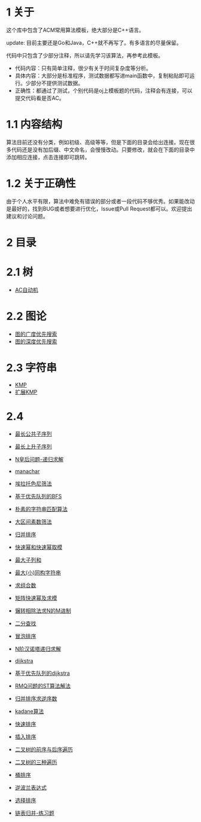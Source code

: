 # 1 关于
这个库中包含了ACM常用算法模板，绝大部分是C++语言。

update: 目前主要还是Go和Java，C++就不再写了。有多语言的尽量保留。

代码中只包含了少部分注释，所以请先学习该算法，再参考此模板。

* 代码内容：只有简单注释，很少有关于时间复杂度等分析。
* 具体内容：大部分是标准程序，测试数据都写进main函数中，复制粘贴即可运行。少部分不提供测试数据。
* 正确性：都通过了测试，个别代码是oj上模板题的代码，注释会有连接，可以提交代码看是否AC。

# 1.1 内容结构
算法目前还没有分类，例如初级、高级等等，但是下面的目录会给出连接。现在很多代码还是没有加后缀、中文命名，会慢慢改动。只要修改，就会在下面的目录中添加相应连接，点击连接即可跳转。

# 1.2 关于正确性
由于个人水平有限，算法中难免有错误的部分或者一段代码不够优秀。如果能改动是最好的，找到BUG或者想要进行优化，Issue或Pull Request都可以。欢迎提出建议和讨论问题。

# 2 目录

# 2.1 树
* [AC自动机](https://github.com/iwts/Algorithm/blob/master/tree/Aho-Corasick-automaton)


# 2.2 图论
* [图的广度优先搜索](https://github.com/iwts/Algorithm/blob/master/graph/BFS)
* [图的深度优先搜索](https://github.com/iwts/Algorithm/blob/master/graph/DFS)

# 2.3 字符串
* [KMP](https://github.com/iwts/Algorithm/blob/master/string/KMP)
* [扩展KMP](https://github.com/iwts/Algorithm/blob/master/string/EX-KMP)

# 2.4 
* [最长公共子序列](https://github.com/iwts/Algorithm/blob/master/dynamic-programming/LCS)



* [最长上升子序列](https://github.com/iwts/Algorithm/blob/master/LIS.cpp)
* [N皇后问题-递归求解](https://github.com/iwts/Algorithm/blob/master/N-queens.cpp)
* [manachar](https://github.com/iwts/Algorithm/blob/master/manachar.cpp)
* [埃拉托色尼筛法](https://github.com/iwts/Algorithm/blob/master/eratosthenes.cpp)
* [基于优先队列的BFS](https://github.com/iwts/Algorithm/blob/master/BFS-with-priority_queue.cpp)
* [朴素的字符串匹配算法](https://github.com/iwts/Algorithm/blob/master/simple-string-matching.cpp)
* [大区间素数筛法](https://github.com/iwts/Algorithm/blob/master/interval-primes-screening.cpp)
* [归并排序](https://github.com/iwts/Algorithm/blob/master/merge-sort.cpp)
* [快速幂和快速幂取模](https://github.com/iwts/Algorithm/blob/master/fast-power-and-fast-power-sum.cpp)
* [最大子列和](https://github.com/iwts/Algorithm/blob/master/the-largest-sub-column.cpp)
* [最大(小)同构字符串](https://github.com/iwts/Algorithm/blob/master/minimal(large)-loop-isomorphism-string.cpp)
* [求组合数](https://github.com/iwts/Algorithm/blob/master/combination.cpp)
* [矩阵快速幂及求模](https://github.com/iwts/Algorithm/blob/master/matrix-power-and-mod.cpp)
* [辗转相除法求N的M进制](https://github.com/iwts/Algorithm/blob/master/N-ary-to-M-ary-by-diversion.cpp)
* [二分查找](https://github.com/iwts/Algorithm/blob/master/binary-search.cpp)
* [冒泡排序](https://github.com/iwts/Algorithm/blob/master/bubble_sort.cpp)
* [N阶汉诺塔递归求解](https://github.com/iwts/Algorithm/blob/master/hanoi.c)
* [dijkstra](https://github.com/iwts/Algorithm/blob/master/dijkstra.cpp)
* [基于优先队列的dijkstra](https://github.com/iwts/Algorithm/blob/master/dijkstra-for-priority-queue.cpp)
* [RMQ问题的ST算法解法](https://github.com/iwts/Algorithm/blob/master/rmq.cpp)
* [归并排序求逆序数](https://github.com/iwts/Algorithm/blob/master/inverse-number-with-merge-sort.cpp)
* [kadane算法](https://github.com/iwts/Algorithm/blob/master/kadane.cpp)
* [快速排序](https://github.com/iwts/Algorithm/blob/master/quick-sort.java)
* [插入排序](https://github.com/iwts/Algorithm/blob/master/insert-sort.java)
* [二叉树的前序与后序遍历](https://github.com/iwts/Algorithm/blob/master/preorder-traversal-and-post-order-traversal-with-binary-tree.java)
* [二叉树的三种遍历](https://github.com/iwts/Algorithm/blob/master/tree-traversal.c)
* [桶排序](https://github.com/iwts/Algorithm/blob/master/bucket-sort.java)
* [逆波兰表达式](https://github.com/iwts/Algorithm/blob/master/reverse-polish-notation.java)
* [选择排序](https://github.com/iwts/Algorithm/blob/master/selection-sort.java)
* [链表归并-练习题](https://github.com/iwts/Algorithm/blob/master/merging-linked-list.c)
